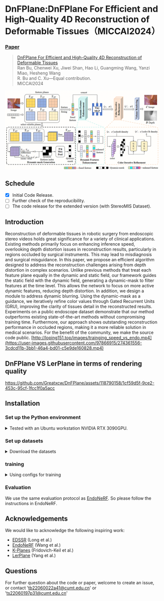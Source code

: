 # DnFPlane:DnFPlane For Efficient and High-Quality 4D Reconstruction of Deformable Tissues（MICCAI2024）

### [Paper]()

> [DnFPlane For Efficient and High-Quality 4D Reconstruction of Deformable Tissues]() \
> Ran Bu, Chenwei Xu, Jiwei Shan, Hao Li, Guangming Wang, Yanzi Miao, Hesheng Wang \
>  R. Bu and C. Xu—Equal contribution. \
> MICCAI2024

![](dnfplanes/DnFPlane.png)

## Schedule
- [x] Initial Code Release.
- [ ] Further check of the reproducibility.
- [ ] The code release for the extended version (with StereoMIS Dataset).

## Introduction
Reconstruction of deformable tissues in robotic surgery from endoscopic stereo videos holds great significance for a variety of clinical applications. Existing methods primarily focus on enhancing inference speed, overlooking depth distortion issues in reconstruction results, particularly in regions occluded by surgical instruments. This may lead to misdiagnosis and surgical misguidance. In this paper, 
we propose an efficient algorithm designed to address the reconstruction challenges arising from depth distortion in complex scenarios. Unlike previous methods that treat each feature plane equally in the dynamic and static field, our framework guides the static field with the dynamic field, generating a dynamic-mask to filter features at the time level. This allows the network to focus on more active dynamic features, reducing depth distortion. In addition, we design a module to address dynamic blurring. Using the dynamic-mask as a guidance, we iteratively refine color values through Gated Recurrent Units (GRU), improving the clarity of tissues detail in the reconstructed results. Experiments on a public endoscope dataset demonstrate that our method outperforms existing state-of-the-art methods without compromising training time. Furthermore, our approach shows outstanding reconstruction performance in occluded regions, making it a more reliable solution in medical scenarios. For the benefit of the community, we make the source code public.
[http://loping151.top/images/trainging_speed_vs_endo.mp4](https://user-images.githubusercontent.com/97866915/274361556-3cdcd11b-3bb1-46a4-bd01-c5e9de160828.mp4)

## DnFPlane VS LerPlane in terms of rendering quality

https://github.com/Greatxcw/DnFPlane/assets/118790158/1cf59d5f-9ce2-453c-95cf-1fcc1f0a5acc

## Installation

### Set up the Python environment
<details> <summary>Tested with an Ubuntu workstation NVIDIA RTX 3090GPU.</summary>

```
conda create -n dnfplane python=3.9
conda activate dnfplane
pip install -r requirements.txt
pip install git+https://github.com/NVlabs/tiny-cuda-nn/#subdirectory=bindings/torch 
```
If you want to train/test our model on some latest GPUs like RTX4090(tested 2023.12), you can follow this project(https://github.com/Loping151/ForPlane).
</details>

### Set up datasets
<details> <summary>Download the datasets</summary> 

Please download the dataset from [EndoNeRF](https://github.com/med-air/EndoNeRF) 

To use the example config, organize your data like:
```
data
| - endonerf_full_datasets
|   | - cutting_tissues_twice
|   | - pushing_soft_tissues
| - StereoMIS
|   | - stereo_seq_1
|   | - stereo_seq_1
```

</details>

### training
<details> <summary>Using configs for training</summary> 

dnfplane uses configs to control the training process. The example configs are stored in the `dnfplanes/config` folder.
To train a model, run the following command:
```
export CUDA_VISIBLE_DEVICES=0
PYTHONPATH=. python dnfplanes/main.py --config-path /data/DnFPlane/dnfplanes/config/example_cutting-9k.py
```
</details>

### Evaluation
We use the same evaluation protocol as [EndoNeRF](https://github.com/med-air/EndoNeRF). So please follow the instructions in EndoNeRF.

## Acknowledgements
We would like to acknowledge the following inspiring work:
- [EDSSR](https://arxiv.org/pdf/2107.00229) (Long et al.)
- [EndoNeRF](https://github.com/med-air/EndoNeRF) (Wang et al.)
- [K-Planes](https://sarafridov.github.io/K-Planes/) (Fridovich-Keil et al.)
- [LerPlane](https://github.com/Loping151/ForPlane) (Yang et al.)

## Questions
For further question about the code or paper, welcome to create an issue, or contact 'tb22060022a41@cumt.edu.cn' or 'ts22060197p31@cumt.edu.cn'

